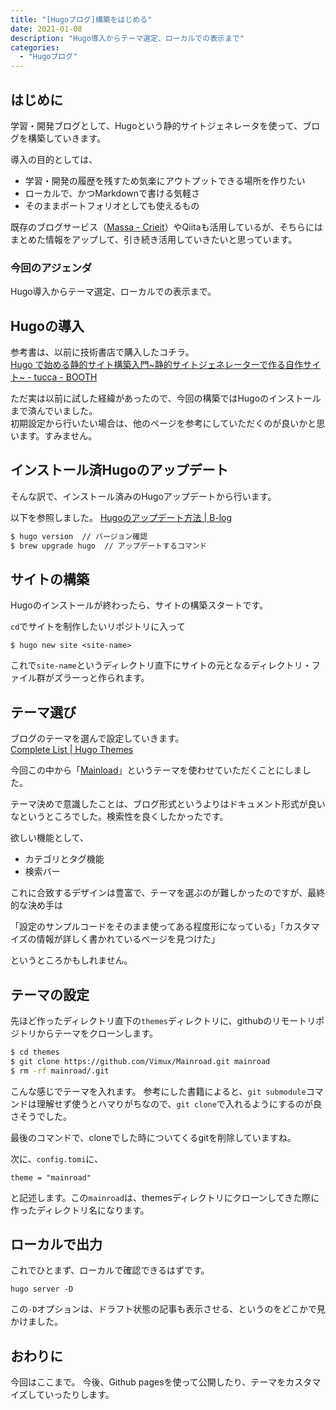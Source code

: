 ```yaml
---
title: "[Hugoブログ]構築をはじめる"
date: 2021-01-08
description: "Hugo導入からテーマ選定、ローカルでの表示まで"
categories:
  - "Hugoブログ"
---
```


## はじめに
学習・開発ブログとして、Hugoという静的サイトジェネレータを使って、ブログを構築していきます。

導入の目的としては、
- 学習・開発の履歴を残すため気楽にアウトプットできる場所を作りたい
- ローカルで、かつMarkdownで書ける気軽さ
- そのままポートフォリオとしても使えるもの

既存のブログサービス（[Massa - Crieit](https://crieit.net/users/massasquash)）やQiitaも活用しているが、そちらにはまとめた情報をアップして、引き続き活用していきたいと思っています。

### 今回のアジェンダ
Hugo導入からテーマ選定、ローカルでの表示まで。

## Hugoの導入
参考書は、以前に技術書店で購入したコチラ。  
[Hugo で始める静的サイト構築入門~静的サイトジェネレーターで作る自作サイト~ - tucca - BOOTH](https://booth.pm/ja/items/2368187)

ただ実は以前に試した経緯があったので、今回の構築ではHugoのインストールまで済んでいました。  
初期設定から行いたい場合は、他のページを参考にしていただくのが良いかと思います。すみません。

## インストール済Hugoのアップデート
そんな訳で、インストール済みのHugoアップデートから行います。

以下を参照しました。
[Hugoのアップデート方法 | B-log](https://beacats.com/how_to_update_hugo/)


```bash
$ hugo version  // バージョン確認
$ brew upgrade hugo  // アップデートするコマンド
```

## サイトの構築
Hugoのインストールが終わったら、サイトの構築スタートです。

`cd`でサイトを制作したいリポジトリに入って

```
$ hugo new site <site-name>
```

これで`site-name`というディレクトリ直下にサイトの元となるディレクトリ・ファイル群がズラーっと作られます。


## テーマ選び
ブログのテーマを選んで設定していきます。  
[Complete List | Hugo Themes](https://themes.gohugo.io/)

今回この中から「[Mainload](https://github.com/vimux/mainroad/)」というテーマを使わせていただくことにしました。

テーマ決めで意識したことは、ブログ形式というよりはドキュメント形式が良いなというところでした。検索性を良くしたかったです。

欲しい機能として、

- カテゴリとタグ機能
- 検索バー

これに合致するデザインは豊富で、テーマを選ぶのが難しかったのですが、最終的な決め手は

「設定のサンプルコードをそのまま使ってある程度形になっている」「カスタマイズの情報が詳しく書かれているページを見つけた」

というところかもしれません。


## テーマの設定
先ほど作ったディレクトリ直下の`themes`ディレクトリに、githubのリモートリポジトリからテーマをクローンします。

```bash
$ cd themes
$ git clone https://github.com/Vimux/Mainroad.git mainroad
$ rm -rf mainroad/.git
```

こんな感じでテーマを入れます。
参考にした書籍によると、`git submodule`コマンドは理解せず使うとハマりがちなので、`git clone`で入れるようにするのが良さそうでした。

最後のコマンドで、cloneでした時についてくるgitを削除していますね。

次に、`config.tomi`に、

```tomi
theme = "mainroad"
```

と記述します。この`mainroad`は、themesディレクトリにクローンしてきた際に作ったディレクトリ名になります。


## ローカルで出力
これでひとまず、ローカルで確認できるはずです。

```
hugo server -D
```

この`-D`オプションは、ドラフト状態の記事も表示させる、というのをどこかで見かけました。

## おわりに
今回はここまで。
今後、Github pagesを使って公開したり、テーマをカスタマイズしていったりします。